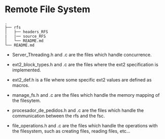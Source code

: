


# Remote File System
```
.
├── rfs
│   ├── headers_RFS 
|   |── source_RFS  
│   └── README.md
└── README.md
```

* Server_Threading.h and .c are the files which handle concurrence.

* ext2_block_types.h and .c are the files where the ext2 specification is implemented.

* ext2_def.h is a file where some specific ext2 values are defined as macros.

* manage_fs.h and .c are the files which handle the memory mapping of the filesytem.

* procesador_de_pedidos.h and .c are the files which handle the communication between the rfs and the fsc.

* file_operations.h and .c are the files which handle the operations with the filesystem, such as creating files, reading files, etc...